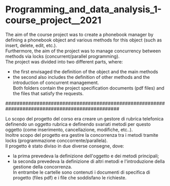 # Programming_and_data_analysis_1-course_project__2021

The aim of the course project was to create a phonebook manager by defining a phonebook object and various methods for this object (such as insert, delete, edit, etc.).  
Furthermore, the aim of the project was to manage concurrency between methods via locks (concurrent/parallel programming).  
The project was divided into two different parts, where:
- the first envisaged the definition of the object and the main methods
- the second also includes the definition of other methods and the introduction of concurrent management.  
Both folders contain the project specification documents (pdf files) and the files that satisfy the requests.

################################################################################################

Lo scopo del progetto del corso era creare un gestore di rubrica telefonica definendo un oggetto rubrica e definendo svariati metodi per questo oggetto (come inserimento, cancellazione, modifiche, etc..).   
Inoltre scopo del progetto era gestire la concorrenza tra i metodi tramite locks (programmazione conccorrente/parallela).  
Il progetto è stato diviso in due diverse consegne, dove:
- la prima prevedeva la definizione dell'oggetto e dei metodi principali;
- la seconda prevedeva la definizione di altri metodi e l'introduzione della gestione della concorrenza.  
In entrambe le cartelle sono contenuti i documenti di specifica di progetto (files pdf) e i file che soddisfano le richieste.
